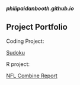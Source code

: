 ##### philipaidanbooth.github.io

## Project Portfolio

Coding Project:

[Sudoku](https://philipaidanbooth.github.io/Sudoku/)


R project:

[NFL Combine Report](https://github.com/philipaidanbooth/NFL-Combine-Project/main/nflFinal.html)
